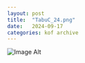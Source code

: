 ```yaml
---
layout:	post
title:	"TabuC_24.png"
date:	2024-09-17
categories:	kof archive
---
```


![Image Alt](https://k0f.github.io/assets/TabuC_24.png)